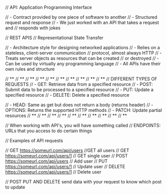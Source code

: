 // API: Application Programming Interface

// - Contract provided by one piece of software to another
// - Structured request and response
// - We just worked with an API that takes a request and 
// responds with jokes

// REST APIS
// Representational State Transfer

// - Architecture style for designing networked applications
// - Relies on a stateless, client-server communication
// protocol, almost always HTTP 
// - Treats server objects as resources that can be created
// or destroyed
// - Can be used by virtually any programming language
// - All APIs have their own rules and structure

// ** // ** // ** // ** // ** // ** // ** // ** // ** // **
// DIFFERENT TYPES OF REQUESTS
// - GET: Retrieve data from a specified resource
// - POST: Submit data to be processed to a specified resource
// - PUT: Update a specified resource
// - DELETE: Delete a specified resource

// - HEAD: Same as get but does not return a body (returns header)
// - OPTIONS: Returns the supported HTTP methods
// - PATCH: Update partial resources
// ** // ** // ** // ** // ** // ** // ** // ** // ** // **

// When working with API's, you will have something called
// ENDPOINTS: URLs that you access to do certain things

// Examples of API requests

// GET     https://someurl.com/api/users    //GET all users
// GET     https://someurl.com/api/users/1  // GET single user
// POST    https://someurl.com/api/users    // Add user
// PUT     https://someurl.com/api/users/1  // Update user
// DELETE  https://someurl.com/api/users/1  // Delete user

// POST PUT AND DELETE send data with your request to know which post to update

